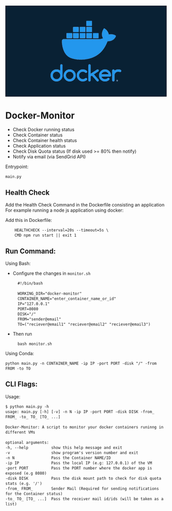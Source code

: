 ![docker](media/docker.png)

# Docker-Monitor
- Check Docker running status
- Check Container status
- Check Container health status
- Check Application status
- Check Disk Quota status (If disk used >= 80% then notify)
- Notify via email (via SendGrid API)


Entrypoint: 
    
    main.py

## Health Check
Add the Health Check Command in the Dockerfile consisting an application
For example running a node js application using docker:

Add this in Dockerfile:

        HEALTHCHECK --interval=20s --timeout=5s \
        CMD npm run start || exit 1

## Run Command:
Using Bash:

- Configure the changes in `monitor.sh`
        
        #!/bin/bash

        WORKING_DIR="docker-monitor"
        CONTAINER_NAME="enter_container_name_or_id"
        IP="127.0.0.1"
        PORT=8080
        DISK="/"
        FROM="sender@email"
        TO=("reciever@email1" "reciever@email2" "reciever@email3")

- Then run
    
        bash monitor.sh
    
Using Conda:

    python main.py -n CONTAINER_NAME -ip IP -port PORT -disk "/" -from FROM -to TO

## CLI Flags:
Usage:

    $ python main.py -h
    usage: main.py [-h] [-v] -n N -ip IP -port PORT -disk DISK -from_ FROM_ -to_ TO_ [TO_ ...]

    Docker-Monitor: A script to monitor your docker containers runinng in different VMs

    optional arguments:
    -h, --help          show this help message and exit
    -v                  show program's version number and exit
    -n N                Pass the Container NAME/ID
    -ip IP              Pass the local IP (e.g: 127.0.0.1) of the VM
    -port PORT          Pass the PORT number where the docker app is exposed (e.g 8080)
    -disk DISK          Pass the disk mount path to check for disk quota stats (e.g. '/')
    -from_ FROM_        Sender Mail (Required for sending notifications for the Container status)
    -to_ TO_ [TO_ ...]  Pass the receiver mail id/ids (will be taken as a list)
